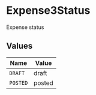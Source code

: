 # Expense3Status

Expense status


## Values

| Name     | Value    |
| -------- | -------- |
| `DRAFT`  | draft    |
| `POSTED` | posted   |